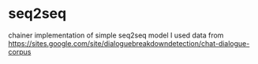 # seq2seq
chainer implementation of simple seq2seq model
I used data from https://sites.google.com/site/dialoguebreakdowndetection/chat-dialogue-corpus

